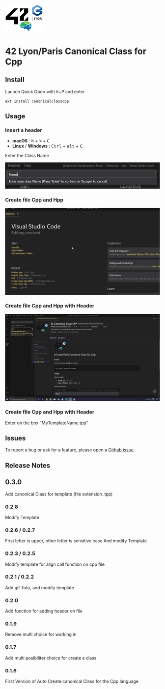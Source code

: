 <img
  src="https://raw.githubusercontent.com/Etheram68/Header-Cpp-Class/master/42.png"
  width=128>

# 42 Lyon/Paris Canonical Class for Cpp

## Install

Launch Quick Open with <kbd>⌘</kbd>+<kbd>P</kbd> and enter
```
ext install canonicalclasscpp
```

## Usage

### Insert a header
 - **macOS** : <kbd>⌘</kbd> + <kbd>⌥</kbd> + <kbd>C</kbd>
 - **Linux** / **Windows** : <kbd>Ctrl</kbd> + <kbd>alt</kbd> + <kbd>C</kbd>.

Enter the Class Name

<img
 src="https://raw.githubusercontent.com/Etheram68/Header-Cpp-Class/master/exemple_name.png"
 width=680>

### Create file Cpp and Hpp
 <img
 src="https://raw.githubusercontent.com/Etheram68/Header-Cpp-Class/master/tuto1.gif"
 width=680>

### Create file Cpp and Hpp with Header
 <img
 src="https://raw.githubusercontent.com/Etheram68/Header-Cpp-Class/master/tuto2.gif"
 width=680>

 ### Create file Cpp and Hpp with Header
  Enter on the box "MyTemplateName.tpp"

## Issues

To report a bug or ask for a feature, please open a [Github issue](https://github.com/Etheram68/Header-Cpp-Class/issues).

## Release Notes

## 0.3.0
Add canonical Class for template (file extension .tpp)

### 0.2.8
Modify Template

### 0.2.6 / 0.2.7
First letter is upper, other letter is sensitive case And modify Template

### 0.2.3 / 0.2.5
Modify template for align call function on cpp file

### 0.2.1 / 0.2.2
Add gif Tuto, and modify template

### 0.2.0
Add function for adding header on file

### 0.1.9
Remove multi choice for working in

### 0.1.7
Add multi posibiliter choice for create a class

### 0.1.6
First Version of Auto Create canonical Class for the Cpp language

